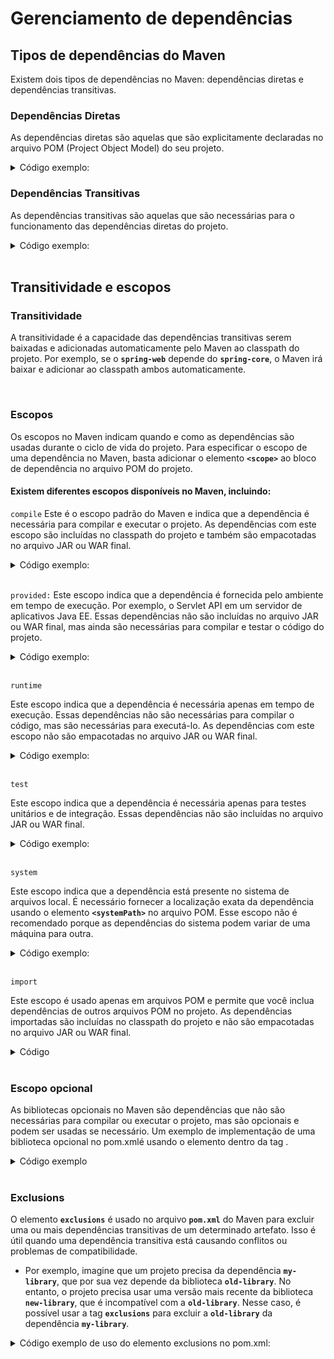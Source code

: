 # Gerenciamento de dependências 

## Tipos de dependências do Maven

Existem dois tipos de dependências no Maven: dependências diretas e dependências transitivas.

### Dependências Diretas

As dependências diretas são aquelas que são explicitamente declaradas no arquivo POM (Project Object Model) do seu projeto.

<details>
<summary>Código exemplo:</summary>

```xml
xmlCopy code
<dependencies>
    <dependency>
        <groupId>org.springframework</groupId>
        <artifactId>spring-core</artifactId>
        <version>5.3.13.RELEASE</version>
    </dependency>
</dependencies>

#Neste exemplo, a dependência do **spring-core** é declarada diretamente no POM do projeto. O Maven baixará esta dependência e suas dependências transitivas (se houverem) e adicionará ao classpath do projeto. 

```

</details>

### Dependências Transitivas

As dependências transitivas são aquelas que são necessárias para o funcionamento das dependências diretas do projeto.

<details>
<summary>Código exemplo:</summary>

```xml
xmlCopy code
<dependencies>
    <dependency>
        <groupId>org.springframework</groupId>
        <artifactId>spring-web</artifactId>
        <version>5.3.13.RELEASE</version>
    </dependency>
</dependencies>

#Neste exemplo, a dependência do spring-web é declarada diretamente no POM do projeto. No entanto, esta dependência tem uma dependência transitiva com o spring-core, que será automaticamente baixada e adicionada ao classpath do projeto pelo Maven.
```

</details>

<br>

## Transitividade e escopos

### Transitividade
A transitividade é a capacidade das dependências transitivas serem baixadas e adicionadas automaticamente pelo Maven ao classpath do projeto. Por exemplo, se o **`spring-web`** depende do **`spring-core`**, o Maven irá baixar e adicionar ao classpath ambos automaticamente.

<br>

### Escopos
Os escopos no Maven indicam quando e como as dependências são usadas durante o ciclo de vida do projeto. Para especificar o escopo de uma dependência no Maven, basta adicionar o elemento **`<scope>`** ao bloco de dependência no arquivo POM do projeto.

#### Existem diferentes escopos disponíveis no Maven, incluindo:
`compile` 
Este é o escopo padrão do Maven e indica que a dependência é necessária para compilar e executar o projeto. As dependências com este escopo são incluídas no classpath do projeto e também são empacotadas no arquivo JAR ou WAR final.

<details>
<summary>Código exemplo:</summary>

```xml
<dependencies>
    <dependency>
        <groupId>org.apache.commons</groupId>
        <artifactId>commons-lang3</artifactId>
        <version>3.12.0</version>
        <scope>compile</scope>
    </dependency>
</dependencies>
```

</details>

<br>

`provided:`
Este escopo indica que a dependência é fornecida pelo ambiente em tempo de execução. Por exemplo, o Servlet API em um servidor de aplicativos Java EE. Essas dependências não são incluídas no arquivo JAR ou WAR final, mas ainda são necessárias para compilar e testar o código do projeto.

<details>
<summary>Código exemplo:</summary>

```xml
<dependencies>
    <dependency>
        <groupId>javax.servlet</groupId>
        <artifactId>javax.servlet-api</artifactId>
        <version>3.1.0</version>
        <scope>provided</scope>
    </dependency>
</dependencies>
```

</details>

<br>

`runtime`

Este escopo indica que a dependência é necessária apenas em tempo de execução. Essas dependências não são necessárias para compilar o código, mas são necessárias para executá-lo. As dependências com este escopo não são empacotadas no arquivo JAR ou WAR final.

<details>
<summary>Código exemplo:</summary>

```xml
<dependencies>
    <dependency>
        <groupId>com.oracle.database.jdbc</groupId>
        <artifactId>ojdbc8</artifactId>
        <version>19.3.0.0</version>
        <scope>runtime</scope>
    </dependency>
</dependencies>
```

</details>


<br>

`test`

Este escopo indica que a dependência é necessária apenas para testes unitários e de integração. Essas dependências não são incluídas no arquivo JAR ou WAR final.

<details>
<summary>Código exemplo:</summary>

```xml
<dependencies>
    <dependency>
        <groupId>junit</groupId>
        <artifactId>junit</artifactId>
        <version>4.13.2</version>
        <scope>test</scope>
    </dependency>
</dependencies>
```

</details>


<br>

`system`

Este escopo indica que a dependência está presente no sistema de arquivos local. É necessário fornecer a localização exata da dependência usando o elemento **`<systemPath>`** no arquivo POM. Esse escopo não é recomendado porque as dependências do sistema podem variar de uma máquina para outra.

<details>
<summary>Código exemplo:</summary>

```xml
<dependencies>
    <dependency>
        <groupId>com.example</groupId>
        <artifactId>my-library</artifactId>
        <version>1.0</version>
        <scope>system</scope>
        <systemPath>/path/to/my-library.jar</systemPath>
    </dependency>
</dependencies>
```

</details>


<br>

`import` 

Este escopo é usado apenas em arquivos POM e permite que você inclua dependências de outros arquivos POM no projeto. As dependências importadas são incluídas no classpath do projeto e não são empacotadas no arquivo JAR ou WAR final.

<details>
<summary>Código</summary>

```xml
<dependencyManagement>
    <dependencies>
        <dependency>
            <groupId>org.springframework</groupId>
            <artifactId>spring-framework-bom</artifactId>
            <version>5.3.13.RELEASE</version>
            <type>pom</type>
            <scope>import</scope>
        </dependency>
    </dependencies>
</dependencyManagement>
```

</details>


<br>

### Escopo opcional

As bibliotecas opcionais no Maven são dependências que não são necessárias para compilar ou executar o projeto, mas são opcionais e podem ser usadas se necessário. Um exemplo de implementação de uma biblioteca opcional no pom.xmlé usando o elemento <optional> dentro da tag <dependency>. 

<details>
<summary>Código exemplo</summary>

```xml
<dependencies>
  <dependency>
    <groupId>com.example</groupId>
    <artifactId>my-library</artifactId>
    <version>1.0</version>
    <optional>true</optional>
  </dependency>
</dependencies>
```

> 💡OBS: Para incluir essa dependência opcional manualmente, é possível usar o comando: 

```bash
**#**para incluir todas as dependências opcionais
**mvn install -DincludeOptional=true

#para resolver apenas as dependências opcionais.**
**mvn dependency:resolve -DincludeOptional=true**
```

</details>

<br>

### Exclusions

O elemento **`exclusions`** é usado no arquivo **`pom.xml`** do Maven para excluir uma ou mais dependências transitivas de um determinado artefato. Isso é útil quando uma dependência transitiva está causando conflitos ou problemas de compatibilidade.

- Por exemplo, imagine que um projeto precisa da dependência **`my-library`**, que por sua vez depende da biblioteca **`old-library`**. No entanto, o projeto precisa usar uma versão mais recente da biblioteca **`new-library`**, que é incompatível com a **`old-library`**. Nesse caso, é possível usar a tag **`exclusions`** para excluir a **`old-library`** da dependência **`my-library`**.

<details>
<summary>Código exemplo de uso do elemento exclusions no pom.xml:</summary>

```xml
<dependencies>
  <dependency>
    <groupId>com.example</groupId>
    <artifactId>my-library</artifactId>
    <version>1.0</version>
    <exclusions>
      <exclusion>
        <groupId>com.example</groupId>
        <artifactId>old-library</artifactId>
      </exclusion>
    </exclusions>
  </dependency>
</dependencies>
```

</details>
